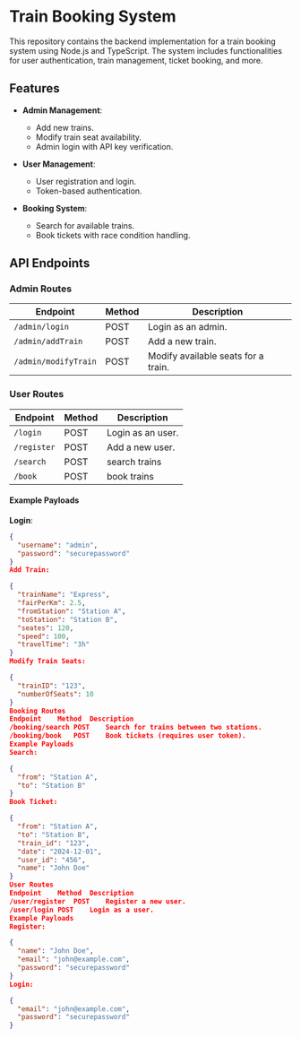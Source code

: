 # Train Booking System

This repository contains the backend implementation for a train booking system using Node.js and TypeScript. The system includes functionalities for user authentication, train management, ticket booking, and more.

## Features

- **Admin Management**:
  - Add new trains.
  - Modify train seat availability.
  - Admin login with API key verification.

- **User Management**:
  - User registration and login.
  - Token-based authentication.

- **Booking System**:
  - Search for available trains.
  - Book tickets with race condition handling.

## API Endpoints

### **Admin Routes**

| Endpoint           | Method | Description                              |
|--------------------|--------|------------------------------------------|
| `/admin/login`     | POST   | Login as an admin.                      |
| `/admin/addTrain`  | POST   | Add a new train.                        |
| `/admin/modifyTrain` | POST | Modify available seats for a train.     |


### **User Routes**

| Endpoint           | Method | Description                              |
|--------------------|--------|------------------------------------------|
| `/login`     | POST   | Login as an user.                      |
| `/register`  | POST   | Add a new user.                        |
| `/search` | POST | search trains    |
| `/book` | POST | book trains    |


#### Example Payloads
**Login**:
```json
{
  "username": "admin",
  "password": "securepassword"
}
Add Train:

{
  "trainName": "Express",
  "fairPerKm": 2.5,
  "fromStation": "Station A",
  "toStation": "Station B",
  "seates": 120,
  "speed": 100,
  "travelTime": "3h"
}
Modify Train Seats:

{
  "trainID": "123",
  "numberOfSeats": 10
}
Booking Routes
Endpoint	Method	Description
/booking/search	POST	Search for trains between two stations.
/booking/book	POST	Book tickets (requires user token).
Example Payloads
Search:

{
  "from": "Station A",
  "to": "Station B"
}
Book Ticket:

{
  "from": "Station A",
  "to": "Station B",
  "train_id": "123",
  "date": "2024-12-01",
  "user_id": "456",
  "name": "John Doe"
}
User Routes
Endpoint	Method	Description
/user/register	POST	Register a new user.
/user/login	POST	Login as a user.
Example Payloads
Register:

{
  "name": "John Doe",
  "email": "john@example.com",
  "password": "securepassword"
}
Login:

{
  "email": "john@example.com",
  "password": "securepassword"
}

